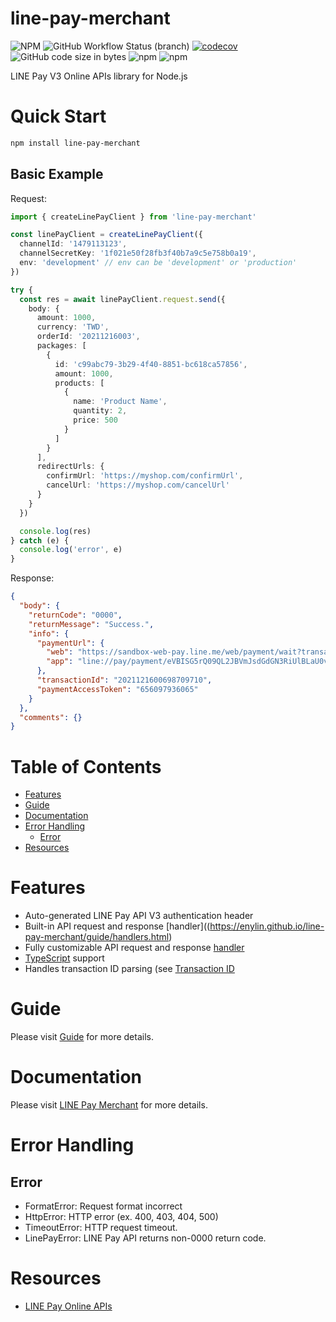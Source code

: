 <!-- omit in toc -->
# line-pay-merchant

![NPM](https://img.shields.io/npm/l/line-pay-merchant)
![GitHub Workflow Status (branch)](https://img.shields.io/github/workflow/status/enylin/line-pay-merchant/ci/main)
[![codecov](https://codecov.io/gh/enylin/line-pay-merchant/branch/main/graph/badge.svg)](https://codecov.io/gh/enylin/line-pay-merchant)
![GitHub code size in bytes](https://img.shields.io/github/languages/code-size/enylin/line-pay-merchant)
![npm](https://img.shields.io/npm/dt/line-pay-merchant)
![npm](https://img.shields.io/npm/v/line-pay-merchant)

LINE Pay V3 Online APIs library for Node.js

<!-- omit in toc -->
# Quick Start

```sh
npm install line-pay-merchant
```

<!-- omit in toc -->
## Basic Example

Request:
```ts
import { createLinePayClient } from 'line-pay-merchant'

const linePayClient = createLinePayClient({
  channelId: '1479113123',
  channelSecretKey: '1f021e50f28fb3f40b7a9c5e758b0a19',
  env: 'development' // env can be 'development' or 'production'
})

try {
  const res = await linePayClient.request.send({
    body: {
      amount: 1000,
      currency: 'TWD',
      orderId: '20211216003',
      packages: [
        {
          id: 'c99abc79-3b29-4f40-8851-bc618ca57856',
          amount: 1000,
          products: [
            {
              name: 'Product Name',
              quantity: 2,
              price: 500
            }
          ]
        }
      ],
      redirectUrls: {
        confirmUrl: 'https://myshop.com/confirmUrl',
        cancelUrl: 'https://myshop.com/cancelUrl'
      }
    }
  })

  console.log(res)
} catch (e) {
  console.log('error', e)
}
```

Response:
```json
{
  "body": {
    "returnCode": "0000",
    "returnMessage": "Success.",
    "info": {
      "paymentUrl": {
        "web": "https://sandbox-web-pay.line.me/web/payment/wait?transactionReserveId=eVBISG5rQ09QL2JBVmJsdGdGN3RiUlBLaU0vMUtKWGEvVzhZS3o5NnBvSUlqZXdLdXk3Wlh0RXY2a0o3ZHp6Yw",
        "app": "line://pay/payment/eVBISG5rQ09QL2JBVmJsdGdGN3RiUlBLaU0vMUtKWGEvVzhZS3o5NnBvSUlqZXdLdXk3Wlh0RXY2a0o3ZHp6Yw"
      },
      "transactionId": "2021121600698709710",
      "paymentAccessToken": "656097936065"
    }
  },
  "comments": {}
}
```

<!-- omit in toc -->
# Table of Contents

- [Features](#features)
- [Guide](#guide)
- [Documentation](#documentation)
- [Error Handling](#error-handling)
  - [Error](#error)
- [Resources](#resources)


# Features

- Auto-generated LINE Pay API V3 authentication header
- Built-in API request and response [handler]((https://enylin.github.io/line-pay-merchant/guide/handlers.html)
- Fully customizable API request and response [handler](https://enylin.github.io/line-pay-merchant/guide/handlers.html)
- [TypeScript](http://typescript.net/) support
- Handles transaction ID parsing (see [Transaction ID](https://enylin.github.io/line-pay-merchant/guide/further-details.html#transaction-id)

# Guide

Please visit [Guide](https://enylin.github.io/line-pay-merchant/guide/getting-started.html) for more details.

# Documentation

Please visit [LINE Pay Merchant](https://enylin.github.io/line-pay-merchant/) for more details.

# Error Handling

## Error

- FormatError: Request format incorrect
- HttpError: HTTP error (ex. 400, 403, 404, 500)
- TimeoutError: HTTP request timeout.
- LinePayError: LINE Pay API returns non-0000 return code.

# Resources

- [LINE Pay Online APIs](https://pay.line.me/tw/developers/apis/onlineApis?locale=en_US)
